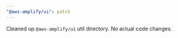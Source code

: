```yaml
---
"@aws-amplify/ui": patch
---
```


Cleaned up `@aws-amplify/ui` util directory. No actual code changes.
